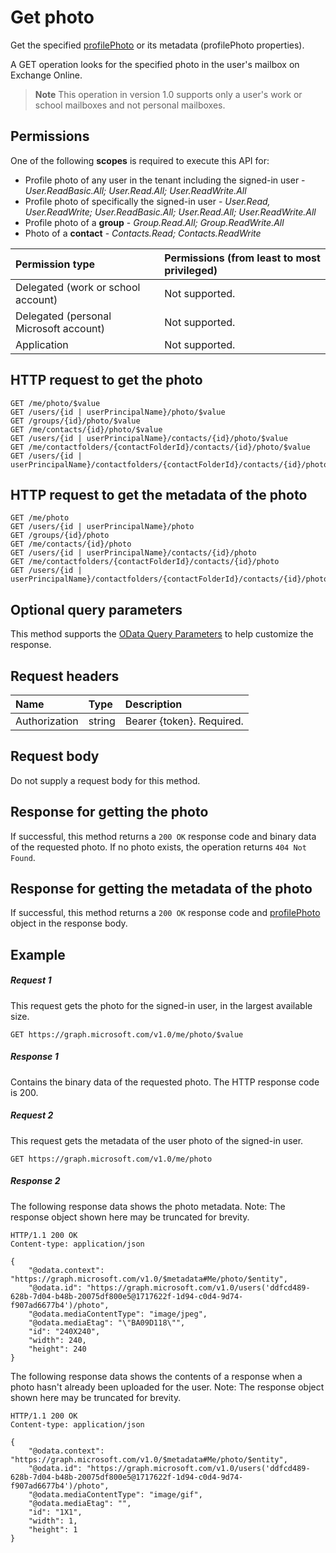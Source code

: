 # Get photo

Get the specified [profilePhoto](../resources/profilephoto.md) or its metadata (profilePhoto properties).

A GET operation looks for the specified photo in the user's mailbox on Exchange Online.

> **Note** This operation in version 1.0 supports only a user's work or school mailboxes and not personal mailboxes.

## Permissions
One of the following **scopes** is required to execute this API for:

*	Profile photo of any user in the tenant including the signed-in user - *User.ReadBasic.All; User.Read.All; User.ReadWrite.All*
*	Profile photo of specifically the signed-in user - *User.Read, User.ReadWrite; User.ReadBasic.All; User.Read.All; User.ReadWrite.All*
* Profile photo of a **group** - *Group.Read.All; Group.ReadWrite.All*
* Photo of a **contact** - *Contacts.Read; Contacts.ReadWrite*


|Permission type      | Permissions (from least to most privileged)              | 
|:--------------------|:---------------------------------------------------------| 
|Delegated (work or school account) | Not supported.    | 
|Delegated (personal Microsoft account) | Not supported.    | 
|Application | Not supported. | 

## HTTP request to get the photo
<!-- { "blockType": "ignored" } -->
```http
GET /me/photo/$value
GET /users/{id | userPrincipalName}/photo/$value
GET /groups/{id}/photo/$value
GET /me/contacts/{id}/photo/$value
GET /users/{id | userPrincipalName}/contacts/{id}/photo/$value
GET /me/contactfolders/{contactFolderId}/contacts/{id}/photo/$value
GET /users/{id | userPrincipalName}/contactfolders/{contactFolderId}/contacts/{id}/photo/$value
```
## HTTP request to get the metadata of the photo
<!-- { "blockType": "ignored" } -->
```http
GET /me/photo
GET /users/{id | userPrincipalName}/photo
GET /groups/{id}/photo
GET /me/contacts/{id}/photo
GET /users/{id | userPrincipalName}/contacts/{id}/photo
GET /me/contactfolders/{contactFolderId}/contacts/{id}/photo
GET /users/{id | userPrincipalName}/contactfolders/{contactFolderId}/contacts/{id}/photo
```

## Optional query parameters
This method supports the [OData Query Parameters](http://developer.microsoft.com/en-us/graph/docs/overview/query_parameters) to help customize the response.

## Request headers
| Name       | Type | Description|
|:-----------|:------|:----------|
| Authorization  | string  | Bearer {token}. Required. |

## Request body
Do not supply a request body for this method.
## Response for getting the photo
If successful, this method returns a `200 OK` response code and binary data of the requested photo.  If no photo exists, the operation returns `404 Not Found`.
## Response for getting the metadata of the photo
If successful, this method returns a `200 OK` response code and [profilePhoto](../resources/profilePhoto.md) object in the response body.
## Example
##### Request 1
This request gets the photo for the signed-in user, in the largest available size.
<!-- {
  "blockType": "ignored"
}-->
```http
GET https://graph.microsoft.com/v1.0/me/photo/$value
```

##### Response 1
Contains the binary data of the requested photo. The HTTP response code is 200.

##### Request 2
This request gets the metadata of the user photo of the signed-in user.
<!-- {
  "blockType": "ignored"
}-->
```http
GET https://graph.microsoft.com/v1.0/me/photo
```

##### Response 2

The following response data shows the photo metadata. Note: The response object shown here may be truncated for brevity.
<!-- {
  "blockType": "ignored"
}-->
```http
HTTP/1.1 200 OK
Content-type: application/json

{
    "@odata.context": "https://graph.microsoft.com/v1.0/$metadata#Me/photo/$entity",
    "@odata.id": "https://graph.microsoft.com/v1.0/users('ddfcd489-628b-7d04-b48b-20075df800e5@1717622f-1d94-c0d4-9d74-f907ad6677b4')/photo",
    "@odata.mediaContentType": "image/jpeg",
    "@odata.mediaEtag": "\"BA09D118\"",
    "id": "240X240",
    "width": 240,
    "height": 240
}
```

The following response data shows the contents of a response when a photo hasn't already been uploaded for the user. Note: The response object shown here may be truncated for brevity.

<!-- {
  "blockType": "ignored"
}-->
```http
HTTP/1.1 200 OK
Content-type: application/json

{
    "@odata.context": "https://graph.microsoft.com/v1.0/$metadata#Me/photo/$entity",
    "@odata.id": "https://graph.microsoft.com/v1.0/users('ddfcd489-628b-7d04-b48b-20075df800e5@1717622f-1d94-c0d4-9d74-f907ad6677b4')/photo",
    "@odata.mediaContentType": "image/gif",
    "@odata.mediaEtag": "",
    "id": "1X1",
    "width": 1,
    "height": 1
}
```

<!-- uuid: 8fcb5dbc-d5aa-4681-8e31-b001d5168d79
2015-10-25 14:57:30 UTC -->
<!-- {
  "type": "#page.annotation",
  "description": "Get photo",
  "keywords": "",
  "section": "documentation",
  "tocPath": ""
}-->
